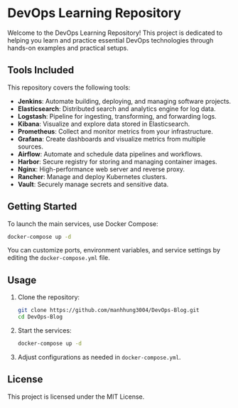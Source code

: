 # DevOps Learning Repository

Welcome to the DevOps Learning Repository! This project is dedicated to helping you learn and practice essential DevOps technologies through hands-on examples and practical setups.

## Tools Included

This repository covers the following tools:

- **Jenkins**: Automate building, deploying, and managing software projects.
- **Elasticsearch**: Distributed search and analytics engine for log data.
- **Logstash**: Pipeline for ingesting, transforming, and forwarding logs.
- **Kibana**: Visualize and explore data stored in Elasticsearch.
- **Prometheus**: Collect and monitor metrics from your infrastructure.
- **Grafana**: Create dashboards and visualize metrics from multiple sources.
- **Airflow**: Automate and schedule data pipelines and workflows.
- **Harbor**: Secure registry for storing and managing container images.
- **Nginx**: High-performance web server and reverse proxy.
- **Rancher**: Manage and deploy Kubernetes clusters.
- **Vault**: Securely manage secrets and sensitive data.

## Getting Started

To launch the main services, use Docker Compose:

```sh
docker-compose up -d
```

You can customize ports, environment variables, and service settings by editing the `docker-compose.yml` file.

## Usage

1. Clone the repository:
   ```sh
   git clone https://github.com/manhhung3004/DevOps-Blog.git
   cd DevOps-Blog
   ```
2. Start the services:
   ```sh
   docker-compose up -d
   ```
3. Adjust configurations as needed in `docker-compose.yml`.

## License

This project is licensed under the MIT License.

